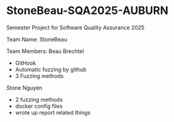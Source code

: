 # StoneBeau-SQA2025-AUBURN
Semester Project for Software Quality Assurance 2025

Team Name: StoneBeau

Team Members:
Beau Brechtel
  - GitHook
  - Automatic fuzzing by github
  - 3 Fuzzing methods



Stone Nguyen
  - 2 fuzzing methods
  - docker config files
  - wrote up report related things
